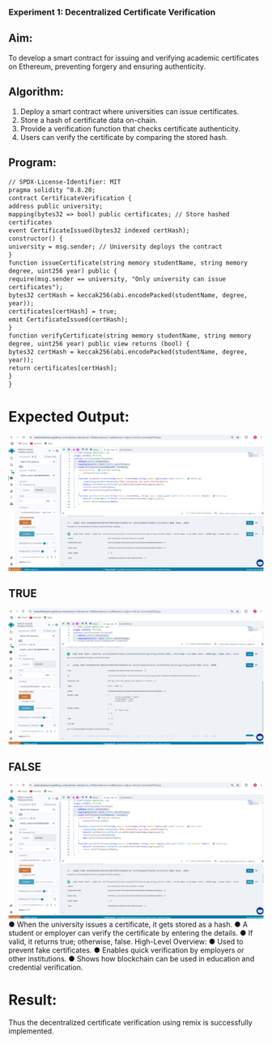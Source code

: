 ### Experiment 1: Decentralized Certificate Verification
## Aim:
  To develop a smart contract for issuing and verifying academic certificates on Ethereum, preventing forgery and ensuring authenticity.
## Algorithm:
1. Deploy a smart contract where universities can issue certificates.
2. Store a hash of certificate data on-chain.
3. Provide a verification function that checks certificate authenticity.
4. Users can verify the certificate by comparing the stored hash.
## Program:
```
// SPDX-License-Identifier: MIT
pragma solidity ^0.8.20;
contract CertificateVerification {
address public university;
mapping(bytes32 => bool) public certificates; // Store hashed certificates
event CertificateIssued(bytes32 indexed certHash);
constructor() {
university = msg.sender; // University deploys the contract
}
function issueCertificate(string memory studentName, string memory degree, uint256 year) public {
require(msg.sender == university, "Only university can issue certificates");
bytes32 certHash = keccak256(abi.encodePacked(studentName, degree, year));
certificates[certHash] = true;
emit CertificateIssued(certHash);
}
function verifyCertificate(string memory studentName, string memory degree, uint256 year) public view returns (bool) {
bytes32 certHash = keccak256(abi.encodePacked(studentName, degree, year));
return certificates[certHash];
}
}
```
# Expected Output:
![alt text](<Screenshot 2025-04-24 112134.png>)
## TRUE
![alt text](<Screenshot 2025-04-24 112216.png>)
## FALSE
![alt text](<Screenshot 2025-04-24 112240.png>)
 ● When the university issues a certificate, it gets stored as a hash. ● A student or employer can verify the certificate by entering the details. ● If valid, it returns true; otherwise, false. High-Level Overview: ● Used to prevent fake certificates. ● Enables quick verification by employers or other institutions. ● Shows how blockchain can be used in education and credential verification.
# Result:

Thus the decentralized certificate verification using remix is successfully implemented.